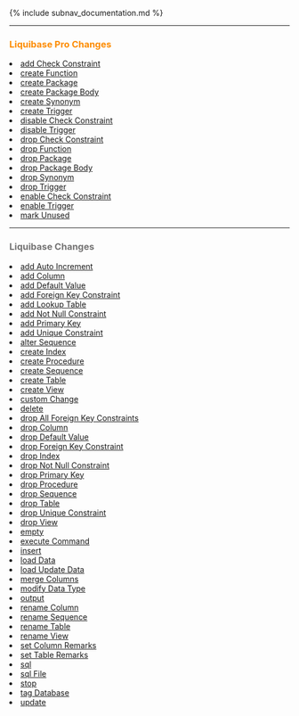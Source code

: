 <!-- ====================================================== -->
<!-- GENERATED BY ChangeDocGenerator DO NOT MODIFY MANUALLY -->
<!-- ====================================================== -->

{% include subnav_documentation.md %}

<hr>
<h3 style='color: #fd8c00'>Liquibase Pro Changes</h3>
<li><a href='add_check_constraint.html'><span>add Check Constraint</span></a></li>
<li><a href='create_function.html'><span>create Function</span></a></li>
<li><a href='create_package.html'><span>create Package</span></a></li>
<li><a href='create_package_body.html'><span>create Package Body</span></a></li>
<li><a href='create_synonym.html'><span>create Synonym</span></a></li>
<li><a href='create_trigger.html'><span>create Trigger</span></a></li>
<li><a href='disable_check_constraint.html'><span>disable Check Constraint</span></a></li>
<li><a href='disable_trigger.html'><span>disable Trigger</span></a></li>
<li><a href='drop_check_constraint.html'><span>drop Check Constraint</span></a></li>
<li><a href='drop_function.html'><span>drop Function</span></a></li>
<li><a href='drop_package.html'><span>drop Package</span></a></li>
<li><a href='drop_package_body.html'><span>drop Package Body</span></a></li>
<li><a href='drop_synonym.html'><span>drop Synonym</span></a></li>
<li><a href='drop_trigger.html'><span>drop Trigger</span></a></li>
<li><a href='enable_check_constraint.html'><span>enable Check Constraint</span></a></li>
<li><a href='enable_trigger.html'><span>enable Trigger</span></a></li>
<li><a href='mark_unused.html'><span>mark Unused</span></a></li>

<hr>
<h3 style='color: #747373'>Liquibase Changes</h3>

<li><a href='add_auto_increment.html'><span>add Auto Increment</span></a></li>
<li><a href='add_column.html'><span>add Column</span></a></li>
<li><a href='add_default_value.html'><span>add Default Value</span></a></li>
<li><a href='add_foreign_key_constraint.html'><span>add Foreign Key Constraint</span></a></li>
<li><a href='add_lookup_table.html'><span>add Lookup Table</span></a></li>
<li><a href='add_not_null_constraint.html'><span>add Not Null Constraint</span></a></li>
<li><a href='add_primary_key.html'><span>add Primary Key</span></a></li>
<li><a href='add_unique_constraint.html'><span>add Unique Constraint</span></a></li>
<li><a href='alter_sequence.html'><span>alter Sequence</span></a></li>
<li><a href='create_index.html'><span>create Index</span></a></li>
<li><a href='create_procedure.html'><span>create Procedure</span></a></li>
<li><a href='create_sequence.html'><span>create Sequence</span></a></li>
<li><a href='create_table.html'><span>create Table</span></a></li>
<li><a href='create_view.html'><span>create View</span></a></li>
<li><a href='custom_change.html'><span>custom Change</span></a></li>
<li><a href='delete.html'><span>delete</span></a></li>
<li><a href='drop_all_foreign_key_constraints.html'><span>drop All Foreign Key Constraints</span></a></li>
<li><a href='drop_column.html'><span>drop Column</span></a></li>
<li><a href='drop_default_value.html'><span>drop Default Value</span></a></li>
<li><a href='drop_foreign_key_constraint.html'><span>drop Foreign Key Constraint</span></a></li>
<li><a href='drop_index.html'><span>drop Index</span></a></li>
<li><a href='drop_not_null_constraint.html'><span>drop Not Null Constraint</span></a></li>
<li><a href='drop_primary_key.html'><span>drop Primary Key</span></a></li>
<li><a href='drop_procedure.html'><span>drop Procedure</span></a></li>
<li><a href='drop_sequence.html'><span>drop Sequence</span></a></li>
<li><a href='drop_table.html'><span>drop Table</span></a></li>
<li><a href='drop_unique_constraint.html'><span>drop Unique Constraint</span></a></li>
<li><a href='drop_view.html'><span>drop View</span></a></li>
<li><a href='empty.html'><span>empty</span></a></li>
<li><a href='execute_command.html'><span>execute Command</span></a></li>
<li><a href='insert.html'><span>insert</span></a></li>
<li><a href='load_data.html'><span>load Data</span></a></li>
<li><a href='load_update_data.html'><span>load Update Data</span></a></li>
<li><a href='merge_columns.html'><span>merge Columns</span></a></li>
<li><a href='modify_data_type.html'><span>modify Data Type</span></a></li>
<li><a href='output.html'><span>output</span></a></li>
<li><a href='rename_column.html'><span>rename Column</span></a></li>
<li><a href='rename_sequence.html'><span>rename Sequence</span></a></li>
<li><a href='rename_table.html'><span>rename Table</span></a></li>
<li><a href='rename_view.html'><span>rename View</span></a></li>
<li><a href='set_column_remarks.html'><span>set Column Remarks</span></a></li>
<li><a href='set_table_remarks.html'><span>set Table Remarks</span></a></li>
<li><a href='sql.html'><span>sql</span></a></li>
<li><a href='sql_file.html'><span>sql File</span></a></li>
<li><a href='stop.html'><span>stop</span></a></li>
<li><a href='tag_database.html'><span>tag Database</span></a></li>
<li><a href='update.html'><span>update</span></a></li>
